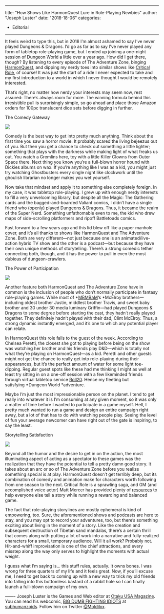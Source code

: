 
---
title: "How Shows Like HarmonQuest Lure in Role-Playing Newbies"
author: "Joseph Luster"
date: "2018-18-06"
categories:
- Editorial
---

It feels weird to type this, but in 2018 I&#8217;m almost ashamed to say I&#8217;ve never played Dungeons & Dragons. I&#8217;d go as far as to say I&#8217;ve never played any form of tabletop role-playing game, but I ended up joining a one-night session of Dungeon World a little over a year ago. How did I get there, though? By listening to every episode of The Adventure Zone, binging [HarmonQuest](https://vrv.co/series/GRNQZ129R/HarmonQuest), and dipping my nerdy toes into similar shows like [Critical Role](https://vrv.co/series/G63VDNZEY/Critical-Role), of course! It was just the start of a ride I never expected to take and my first introduction to a world in which I never thought I would be remotely interested.

That&#8217;s right, no matter how nerdy your interests may seem now, rest assured: There&#8217;s always room for more. The winning formula behind this irresistible pull is surprisingly simple, so go ahead and place those Amazon orders for 100pc translucent dice sets before digging in further.

The Comedy Gateway

![](https://i1.wp.com/vrvblog.co/wp-content/uploads/2018/06/1_HarmonQuest-Mantzoukas.gif?resize=480%2C270&#038;ssl=1)

Comedy is the best way to get into pretty much anything. Think about the first time you saw a horror movie. It probably scared the living bejeezus out of you. But then you get a chance to check out something a little lighter; something that plays with the darkness while making light of what freaks us out. You watch a Gremlins here, toy with a little Killer Clowns from Outer Space there. Next thing you know you&#8217;re a full-blown horror hound with Dickies albums on wax. If you&#8217;re anything like I was as a kid, you might just try watching Ghostbusters every single night like clockwork until the ghoulish librarian no longer makes you wet yourself.

Now take that mindset and apply it to something else completely foreign. In my case, it was tabletop role-playing. I grew up with enough nerdy interests to fill a very unwelcoming library, but despite all the Magic: The Gathering cards and the bagged-and-boarded Valiant comics, I didn&#8217;t have a single friend who (openly) played Dungeons & Dragons. Thus, it became the realm of the Super Nerd. Something unfathomable even to me, the kid who drew maps of side-scrolling platformers and ripoff Battletoads comics.

Fast forward to a few years ago and this lid blew off like a paper manhole cover, and it&#8217;s all thanks to shows like HarmonQuest and The Adventure Zone. Both are very different—not just because one is an animated/live-action hybrid TV show and the other is a podcast—but because they have their own unique methods of storytelling. There&#8217;s a strong comedic tether connecting both, though, and it has the power to pull in even the most dubious of dungeon-crawlers.

The Power of Participation

![](https://i2.wp.com/vrvblog.co/wp-content/uploads/2018/06/2_TAZ.gif?resize=480%2C270&#038;ssl=1)

Another feature both HarmonQuest and The Adventure Zone have in common is the inclusion of people who don&#8217;t normally participate in fantasy role-playing games. While most of *[MBMBaM](https://vrv.co/series/GRMGZ124R/My-Brother-My-Brother-and-Me)&#8216;s *McElroy brothers—including oldest brother Justin, middlest brother Travis, and sweet baby brother and 30 under 30 media luminary Griffin—had played Dungeons & Dragons to some degree before starting the cast, they hadn&#8217;t really played together. They definitely hadn&#8217;t played with their dad, Clint McElroy. Thus, a strong dynamic instantly emerged, and it&#8217;s one to which any potential player can relate.

In HarmonQuest this role falls to the guest of the week. According to Chelsea Peretti, the closest she got to playing before being on the show was watching her brother and his friends play D&D—which is totally not what they&#8217;re playing on HarmonQuest—as a kid. Peretti and other guests might not get the chance to really get into role-playing during their appearances, but it&#8217;s the perfect amount of water for some light toe-dipping. Regular guest spots like these had me thinking I might as well at least try sitting in on a one-off session with a few likeminded friends through virtual tabletop service [Roll20](https://roll20.net/). Hence my fleeting but satisfying *Dungeon World *adventure.

Maybe I&#8217;m just the most impressionable person on the planet. I tend to get really into whatever it is I&#8217;m consuming at any given moment, so it was only a matter of time before I wanted to participate in a game myself. Hell, I pretty much wanted to run a game and design an entire campaign right away, but a lot of that has to do with watching people play. Seeing the level of fun your average newcomer can have right out of the gate is inspiring, to say the least.

Storytelling Satisfaction

![](https://i2.wp.com/vrvblog.co/wp-content/uploads/2018/06/3_HarmonQuest-Bullseye.gif?resize=480%2C270&#038;ssl=1)

Beyond all the humor and the desire to get in on the action, the most illuminating aspect of acting as a spectator to these games was the realization that they have the potential to tell a pretty damn good story. It takes about an arc or so of The Adventure Zone before you realize something special is at play. HarmonQuest doesn&#8217;t get terribly deep, but its combination of comedy and animation make for characters worth following from one season to the next. Critical Role is a sprawling saga, and GM (and accomplished voice actor) Matt Mercer has provided plenty of [resources](https://vrv.co/series/G619VE70Y/GM-Tips) to help everyone else tell a story while running a rewarding and balanced game.

The fact that role-playing storylines are mostly ephemeral is kind of empowering, too. Sure, the aforementioned shows and podcasts are here to stay, and you may opt to record your adventures, too, but there&#8217;s something exciting about living in the moment of a story. Like the creation and subsequent destruction of Tibetan sand mandalas, there&#8217;s a certain thrill that comes along with putting a lot of work into a narrative and fully-realized characters for a small, temporary audience. Will it all work? Probably not. Hit-and-whiff improvisation is one of the chief attractions, and every misstep along the way only serves to highlight the moments with actual weight.

I guess what I&#8217;m saying is… this stuff rules, actually. It owns bones. I was wrong for three quarters of my life and it feels great. Now, if you&#8217;ll excuse me, I need to get back to coming up with a new way to trick my old friends into falling into this bottomless bastard of a rabbit hole so I can finally launch a full-blown campaign of my own.

&#8212;&#8212;-
Joseph Luster is the Games and Web editor at [Otaku USA Magazine](http://www.otakuusamagazine.com/ME2/Default.asp). You can read his webcomic, [BIG DUMB FIGHTING IDIOTS](http://subhumanzoids.com/comics/big-dumb-fighting-idiots/) at [subhumanzoids](http://subhumanzoids.com/). Follow him on Twitter [@Moldilox](https://twitter.com/#!/Moldilox).
